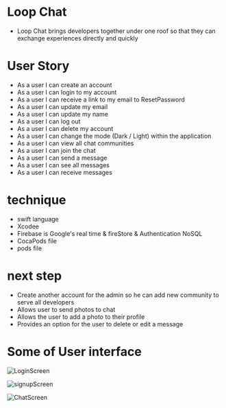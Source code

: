 # Loop Chat

- Loop Chat brings developers together under one roof so that they can exchange experiences directly and quickly

# User Story 

- As a user I can create an account
- As a user I can login to my account
- As a user I can receive a link to my email to ResetPassword 
- As a user I can update my email
- As a user I can update my name
- As a user I can log out
- As a user I can delete my account
- As a user I can change the mode (Dark / Light) within the application
- As a user I can view all chat communities
- As a user I can join the chat
- As a user I can send a message
- As a user I can see all messages
- As a user I can receive messages

# technique

- swift language
- Xcodee
- Firebase is Google's real time & fireStore & Authentication NoSQL 
- CocaPods file
- pods file

# next step
- Create another account for the admin so he can add new community to serve all developers
- Allows user to send photos to chat
- Allows the user to add a photo to their profile
- Provides an option for the user to delete or edit a message

# Some of User interface 
![LoginScreen](https://user-images.githubusercontent.com/91524062/151788700-bd2d298a-606a-42a3-aac3-8d3d4de69c4a.png)

![signupScreen](https://user-images.githubusercontent.com/91524062/151788711-b85e06e5-332d-4627-91a1-aca13d584c67.png)

![ChatScreen](https://user-images.githubusercontent.com/91524062/151788739-96ad7512-28b4-43ac-868d-19b3d35a5ff6.png)

